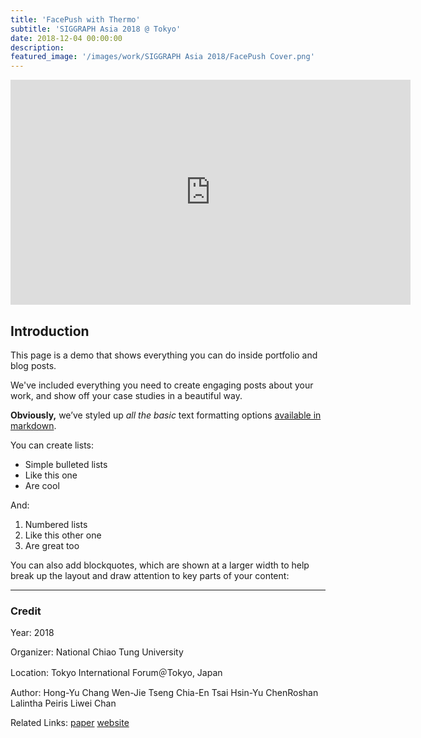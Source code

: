 ```yaml
---
title: 'FacePush with Thermo'
subtitle: 'SIGGRAPH Asia 2018 @ Tokyo'
date: 2018-12-04 00:00:00
description: 
featured_image: '/images/work/SIGGRAPH Asia 2018/FacePush Cover.png'
---
```

<iframe src="https://player.vimeo.com/video/320444248" width="640" height="360" frameborder="0" webkitallowfullscreen mozallowfullscreen allowfullscreen></iframe>

## Introduction

This page is a demo that shows everything you can do inside portfolio and blog posts.

We've included everything you need to create engaging posts about your work, and show off your case studies in a beautiful way.

**Obviously,** we’ve styled up *all the basic* text formatting options [available in markdown](https://github.com/adam-p/markdown-here/wiki/Markdown-Cheatsheet).

You can create lists:

* Simple bulleted lists
* Like this one
* Are cool

And:

1. Numbered lists
2. Like this other one
3. Are great too

You can also add blockquotes, which are shown at a larger width to help break up the layout and draw attention to key parts of your content:


---

### Credit

Year: 2018

Organizer: National Chiao Tung University

Location: Tokyo International Forum＠Tokyo, Japan

Author: Hong-Yu Chang Wen-Jie Tseng Chia-En Tsai Hsin-Yu ChenRoshan Lalintha Peiris Liwei Chan

Related Links: [paper](https://dl.acm.org/citation.cfm?id=3275480)  [website](https://sa2018.siggraph.org/en)
